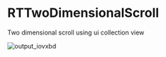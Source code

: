 # RTTwoDimensionalScroll
Two dimensional scroll using ui collection view

![output_iovxbd](https://cloud.githubusercontent.com/assets/15356760/19108972/c691e0ca-8b10-11e6-96b6-4b71fb943e40.gif)
